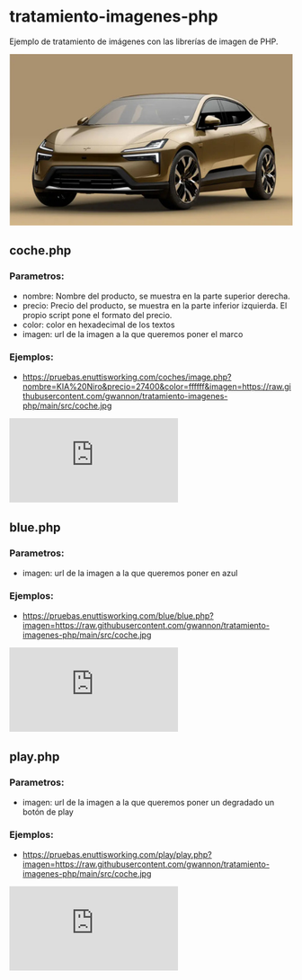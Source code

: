 # tratamiento-imagenes-php
Ejemplo de tratamiento de imágenes con las librerías de imagen de PHP.

![Imagen original](https://raw.githubusercontent.com/gwannon/tratamiento-imagenes-php/main/src/coche.jpg)

## coche.php

### Parametros:
* nombre: Nombre del producto, se muestra en la parte superior derecha.
* precio: Precio del producto, se muestra en la parte inferior izquierda. El propio script pone el formato del precio.
* color: color en hexadecimal de los textos
* imagen: url de la imagen a la que queremos poner el marco 

### Ejemplos:
* https://pruebas.enuttisworking.com/coches/image.php?nombre=KIA%20Niro&precio=27400&color=ffffff&imagen=https://raw.githubusercontent.com/gwannon/tratamiento-imagenes-php/main/src/coche.jpg

![Coche con marco](https://pruebas.enuttisworking.com/coches/image.php?nombre=KIA%20Niro&precio=27400&color=ffffff&imagen=https://raw.githubusercontent.com/gwannon/tratamiento-imagenes-php/main/src/coche.jpg)

## blue.php

### Parametros:
* imagen: url de la imagen a la que queremos poner en azul

### Ejemplos:
* https://pruebas.enuttisworking.com/blue/blue.php?imagen=https://raw.githubusercontent.com/gwannon/tratamiento-imagenes-php/main/src/coche.jpg

![Coche Azul](https://pruebas.enuttisworking.com/blue/blue.php?imagen=https://raw.githubusercontent.com/gwannon/tratamiento-imagenes-php/main/src/coche.jpg)

## play.php

### Parametros:
* imagen: url de la imagen a la que queremos poner un degradado un botón de play 

### Ejemplos:
* https://pruebas.enuttisworking.com/play/play.php?imagen=https://raw.githubusercontent.com/gwannon/tratamiento-imagenes-php/main/src/coche.jpg

![Coche con Play](https://pruebas.enuttisworking.com/play/play.php?imagen=https://raw.githubusercontent.com/gwannon/tratamiento-imagenes-php/main/src/coche.jpg)

